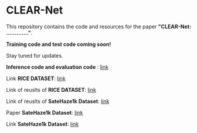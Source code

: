 # CLEAR-Net


This repository contains the code and resources for the paper **"CLEAR-Net: ............."**. 

**Training code and test code coming soon!**

Stay tuned for updates.

**Inference code and evaluation code** : [link](https://colab.research.google.com/drive/19lwlDQBZoX6EPdTu0xpm5flEnnADZ4hJ?usp=sharing)

Link **RICE DATASET**: [link](https://github.com/BUPTLdy/RICE_DATASET)

Link of reuslts of **RICE DATASET**: [link](https://drive.google.com/drive/folders/1Cv3iXIEU75CpcpN-AL0sGKQtMfxpJXN-?usp=sharing)



Link of reuslts of **SateHaze1k Dataset**: [link](https://drive.google.com/drive/folders/1Cv3iXIEU75CpcpN-AL0sGKQtMfxpJXN-?usp=sharing)

Paper **SateHaze1k Dataset**: [link](https://openaccess.thecvf.com/content_WACV_2020/html/Huang_Single_Satellite_Optical_Imagery_Dehazing_using_SAR_Image_Prior_Based_WACV_2020_paper.html)

Link **SateHaze1k Dataset**: [link](https://www.dropbox.com/scl/fi/wtga5ltw5vby5x7trnp0p/Haze1k.zip?rlkey=70s52w3flhtif020nx250jru3&e=1&dl=0)

